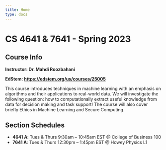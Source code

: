 ```yaml
---
title: Home
type: docs
---
```


# CS 4641 & 7641 - Spring 2023

## Course Info

**Instructor: Dr. Mahdi Roozbahani**

**EdStem: https://edstem.org/us/courses/25005**

This course introduces techniques in machine learning with an emphasis on algorithms and their applications to real-world data. We will investigate the following question: how to computationally extract useful knowledge from data for decision making and task support! The course will also cover briefly Ethics in Machine Learning and Secure Computing.

## Section Schedules
- **4641 A**: Tues & Thurs 9:30am – 10:45am EST @ College of Business 100
- **7641 A**: Tues & Thurs 12:30pm – 1:45pm EST @ Howey Physics L1
